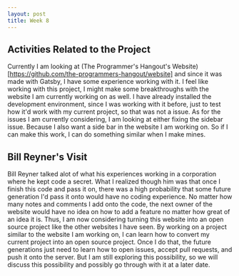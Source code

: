 ```yaml
---
layout: post
title: Week 8
---
```


Activities Related to the Project
------
Currently I am looking at (The Programmer's Hangout's Website)[https://github.com/the-programmers-hangout/website] and since it was made with Gatsby, I have some experience working with it.
I feel like working with this project, I might make some breakthroughs with the website I am currently working on as well.
I have already installed the development environment, since I was working with it before, just to test how it'd work with my current project, so that was not a issue.
As for the issues I am currently considering, I am looking at either fixing the sidebar issue. Because I also want a side bar in the website I am working on. So if I can make this work, I can do something similar when I make mines.

Bill Reyner's Visit
------
Bill Reyner talked alot of what his experiences working in a corporation where he kept code a secret. 
What I realized though him was that once I finish this code and pass it on, there was a high probability that some future generation I'd pass it onto would have no coding experience.
No matter how many notes and comments I add onto the code, the next owner of the website would have no idea on how to add a feature no matter how great of an idea it is.
Thus, I am now considering turning this website into an open source project like the other websites I have seen. 
By working on a project similar to the website I am working on, I can learn how to convert my current project into an open source project.
Once I do that, the future generations just need to learn how to open issues, accept pull requests, and push it onto the server.
But I am still exploring this possibility, so we will discuss this possibility and possibly go through with it at a later date.
